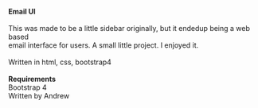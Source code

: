 **Email UI**\
\
This was made to be a little sidebar originally, but it endedup being a web based\
email interface for users. A small little project. I enjoyed it.\
\
Written in html, css, bootstrap4\
\
**Requirements**\
Bootstrap 4\
Written by Andrew
